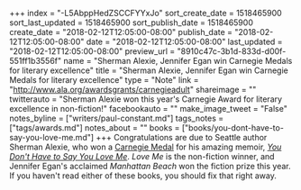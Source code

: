 +++
index = "-L5AbppHedZSCCFYYxJo"
sort_create_date = 1518465900
sort_last_updated = 1518465900
sort_publish_date = 1518465900
create_date = "2018-02-12T12:05:00-08:00"
publish_date = "2018-02-12T12:05:00-08:00"
date = "2018-02-12T12:05:00-08:00"
last_updated = "2018-02-12T12:05:00-08:00"
preview_url = "8910c47c-3b1d-833d-d00f-551ff1b3556f"
name = "Sherman Alexie, Jennifer Egan win Carnegie Medals for literary excellence"
title = "Sherman Alexie, Jennifer Egan win Carnegie Medals for literary excellence"
type = "Note"
link = "http://www.ala.org/awardsgrants/carnegieadult"
shareimage = ""
twitterauto = "Sherman Alexie won this year's Carnegie Award for literary excellence in non-fiction!"
facebookauto = ""
make_image_tweet = "False"
notes_byline = ["writers/paul-constant.md"]
tags_notes = ["tags/awards.md"]
notes_about = ""
books = ["books/you-dont-have-to-say-you-love-me.md"]
+++
Congratulations are due to Seattle author Sherman Alexie, who won a [Carnegie Medal](http://www.ala.org/awardsgrants/carnegieadult) for his amazing memoir, [*You Don't Have to Say You Love Me*](http://www.seattlereviewofbooks.com/reviews/stitch-by-stitch-by-broken-stitch/). *Love Me* is the non-fiction winner, and Jennifer Egan's acclaimed *Manhattan Beach* won the fiction prize this year. If you haven't read either of these books, you should fix that right away.